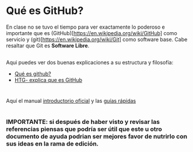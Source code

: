 # Qué es GitHub?

En clase no se tuvo el tiempo para ver exactamente lo poderoso e importante que es (GitHub)[https://en.wikipedia.org/wiki/GitHub] como servicio 
y (git)[https://en.wikipedia.org/wiki/Git] como software base. Cabe resaltar que Git es **Software Libre**.
##
Aqui puedes ver dos buenas explicaciones a su estructura y filosofía:
- [Qué es github?](https://www.youtube.com/watch?v=w3jLJU7DT5E)
- [HTG- explica que es GitHub](https://www.howtogeek.com/180167/htg-explains-what-is-github-and-what-do-geeks-use-it-for/)
#
Aquí el manual [introductorio oficial](https://services.github.com/on-demand/intro-to-github/) y las [guías rápidas](https://guides.github.com/)

#
### IMPORTANTE: si después de haber visto y revisar las referencias piensas que podría ser útil que este u otro documento de ayuda podrian ser mejores favor de nutrirlo con sus ideas en la rama de edición.
